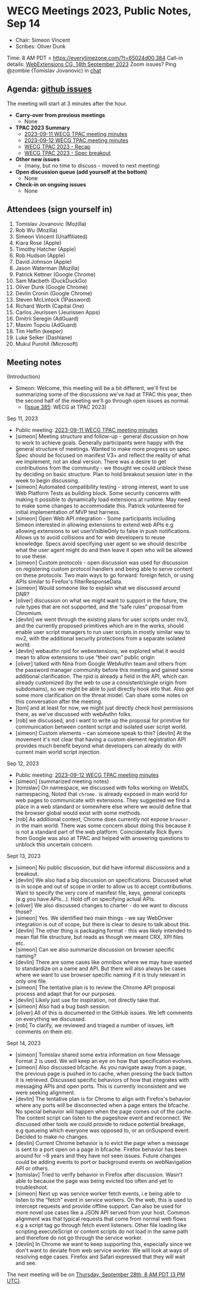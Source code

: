# WECG Meetings 2023, Public Notes, Sep 14

 * Chair: Simeon Vincent
 * Scribes: Oliver Dunk

Time: 8 AM PDT = https://everytimezone.com/?t=65024d00,384
Call-in details: [WebExtensions CG, 14th September 2023](https://www.w3.org/events/meetings/1cc4723f-c539-4c9b-94d2-912bcc2598c9/20230914T080000/)
Zoom issues? Ping @zombie (Tomislav Jovanovic) in [chat](https://github.com/w3c/webextensions/blob/main/CONTRIBUTING.md#joining-chat)


## Agenda: [github issues](https://github.com/w3c/webextensions/issues)

The meeting will start at 3 minutes after the hour.

 * **Carry-over from previous meetings**
   * None
 * **TPAC 2023 Summary**
   * [2023-09-11 WECG TPAC meeting minutes](https://github.com/w3c/webextensions/blob/main/_minutes/2023-09-11-wecg-tpac.md)
   * [2023-09-12 WECG TPAC meeting minutes](https://github.com/w3c/webextensions/blob/main/_minutes/2023-09-12-wecg-tpac.md)
   * [WECG TPAC 2023 - Recap](https://docs.google.com/document/d/1qyPCBe212kAj1YoQ90sV2dvFkUJ0FF9Na-fWAq0oqtg/edit)
   * [WECG TPAC 2023 - Spec breakout](https://docs.google.com/document/d/1q9hQgwTVvyujEhvr52ALeTtuYxyzFhQPfRwPg_hBXlI/edit#heading=h.yadngprgbjz2)
 * **Other new issues**
   * (many, but no time to discuss - moved to next meeting)
 * **Open discussion queue (add yourself at the bottom)**
   * None
 * **Check-in on ongoing issues**
   * None


## Attendees (sign yourself in)

 1. Tomislav Jovanovic (Mozilla)
 2. Rob Wu (Mozilla)
 3. Simeon Vincent (Unaffiliated)
 4. Kiara Rose (Apple)
 5. Timothy Hatcher (Apple)
 6. Rob Hudson (Apple)
 7. David Johnson (Apple)
 8. Jason Waterman (Mozilla)
 9. Patrick Kettner (Google Chrome)
 10. Sam Macbeth (DuckDuckGo)
 11. Oliver Dunk (Google Chrome)
 12. Devlin Cronin (Google Chrome)
 13. Steven McLintock (1Password)
 14. Richard Worth (Capital One)
 15. Carlos Jeurissen (Jeurissen Apps)
 16. Dmitrii Seregin (AdGuard)
 17. Maxim Topciu (AdGuard)
 18. Tim Heflin (keeper)
 19. Luke Selker (Dashlane)
 20. Mukul Purohit (Microsoft)


## Meeting notes

(Introduction)

 * Simeon: Welcome, this meeting will be a bit different, we'll first be summarizing some of the discussions we've had at TPAC this year, then the second half of the meeting we'll go through open issues as normal.
   * ([Issue 385](https://github.com/w3c/webextensions/issues/385): WECG at TPAC 2023)

Sep 11, 2023

 * Public meeting: [2023-09-11 WECG TPAC meeting minutes](https://github.com/w3c/webextensions/blob/main/_minutes/2023-09-11-wecg-tpac.md)
 * [simeon] Meeting structure and follow-up - general discussion on how to work to achieve goals. Generally participants were happy with the general structure of meetings. Wanted to make more progress on spec. Spec should be focused on manifest V3+ and reflect the reality of what we implement, not an ideal version. There was a desire to get contributions from the community - we thought we could unblock these by deciding on basic structure. Plan to hold breakout session later in the week to begin discussing.
 * [simeon] Automated compatibility testing - strong interest, want to use Web Platform Tests as building block. Some security concerns with making it possible to dynamically load extensions at runtime. May need to make some changes to accommodate this. Patrick volunteered for initial implementation of MVP test harness.
 * [simeon] Open Web API integration - Some participants including Simeon interested in allowing extensions to extend web APIs e.g allowing extensions to set userVisibleOnly to false in push notifications. Allows us to avoid collisions and for web developers to reuse knowledge. Specs avoid specifying user agent so we should describe what the user agent might do and then leave it open who will be allowed to use these.
 * [simeon] Custom protocols - open discussion was used for discussion on registering custom protocol handlers and being able to serve content on these protocols. Two main ways to go forward: foreign fetch, or using APIs similar to Firefox's filterResponseData.
 * [simeon] Would someone like to explain what we discussed around DNR?
 * [oliver] discussion on what we might want to support in the future, the rule types that are not supported, and the “safe rules” proposal from Chromium.
 * [devlin] we went through the existing plans for user scripts under mv3, and the currently proposed primitives which are in the works, should enable user script managers to run user scripts in mostly similar way to mv2, with the additional security protections from a separate isolated world.
 * [devlin] webauthn rpid for webextensions, we explored what it would mean to allow extensions to use “their own” public origin
 * [oliver] talked with Nina from Google WebAuthn team and others from the password manager community before this meeting and gained some additional clarification. The rpid is already a field in the API, which can already customized (by the web to use a consistent/single origin from subdomains), so we might be able to just directly hook into that. Also got some more clarification on the threat model. Can share some notes on this conversation after the meeting.
 * [tom] and at least for now, we might just directly check host permissions there, as we've discussed with webAuthn folks.
 * [rob] we discussed, and i want to write up the proposal for primitive for communication between content script and isolated user script world.
 * [simeon] Custom elements – can someone speak to this?
   [devlin] At the movement it's not clear that having a custom element registration API provides much benefit beyond what developers can already do with current main world script injection.

Sep 12, 2023

 * Public meeting: [2023-09-12 WECG TPAC meeting minutes](https://github.com/w3c/webextensions/blob/main/_minutes/2023-09-12-wecg-tpac.md)
 * [simeon] (summarized meeting notes)
 * [tomislav] On namespace, we discussed with folks working on WebIDL namespacing, Noted that `chrome.` is already exposed in main world for web pages to communicate with extensions. They suggested we find a place in a web standard or somewhere else where we would define that the browser global would exist with some methods.
 * [rob] As additional context, Chrome does currently not expose `browser.` in the main world. There was some concern about doing this because it is not a standard part of the web platform. Coincidentally Rick Byers from Google was also at TPAC and helped with answering questions to unblock this uncertain concern.

Sept 13, 2023

 * [simeon] No public discussion, but did have informal discussions and a breakout.
 * [devlin] We also had a big discussion on specifications. Discussed what is in scope and out of scope in order to allow us to accept contributions. Want to specify the very core of manifest file, keys, general concepts (e.g you have APIs…). Hold off on specifying actual APIs.
 * [oliver] We also discussed changes to charter - do we want to discuss those?
 * [simeon] Yes. We identified two main things - we say WebDriver integration is out of scope, but there is clear to desire to talk about this.
 * [devlin] The other thing is packaging format - this was likely intended to mean flat file structure, but reads as though we meant CRX, XPI files etc.
 * [simeon] Can we also summarize discussion on browser specific naming?
 * [devlin] There are some cases like omnibox where we may have wanted to standardize on a name and API. But there will also always be cases where we want to use browser specific naming if it is truly relevant in only one file.
 * [simeon] The tentative plan is to review the Chrome API proposal process and adapt that for our purposes.
 * [devlin] Likely just use for inspiration, not directly take that.
 * [simeon] Also had a bug bash session.
 * [oliver] All of this is documented in the GitHub issues. We left comments on everything we discussed.
 * [rob] To clarify, we reviewed and triaged a number of issues, left comments on them etc.

Sept 14, 2023

 * [simeon] Tomislav shared some extra information on how Message Format 2 is used. We will keep an eye on how that specification evolves.
 * [simeon] Also discussed bfcache. As you navigate away from a page, the previous page is pushed in to cache, when pressing the back button it is retrieved. Discussed specific behaviors of how that integrates with messaging APIs and open ports. This is currently inconsistent and we were seeking alignment.
 * [devlin] The tentative plan is for Chrome to align with Firefox's behavior where any ports will be disconnected when a page enters the bfcache. No special behavior will happen when the page comes out of the cache. The content script can listen to the pageshow event and reconnect. We discussed other tools we could provide to reduce potential breakage, e.g queueing which everyone was opposed to, or an onSuspend event. Decided to make no changes.
 * [devlin] Current Chrome behavior is to evict the page when a message is sent to a port open on a page in bfcache. Firefox behavior has been around for ~8 years and they have not seen issues. Future changes could be adding events to port or background events on webNavigation API or others.
 * [tomislav] Tried to verify behavior in Firefox after discussion. Wasn't able to because the page was being evicted too often and yet to troubleshoot.
 * [simeon] Next up was service worker fetch events, i.e being able to listen to the “fetch” event in service workers. On the web, this is used to intercept requests and provide offline support. Can also be used for more novel use cases like a JSON API served from your host. Common alignment was that typical requests that come from normal web flows e.g a script tag go through fetch event listeners. Other file loading like scripting.executeScript or content scripts do not load in the same path and therefore do not go through the service worker.
 * [devlin] In Chrome we want to keep supporting this, especially since we don't want to deviate from web service worker. We will look at ways of resolving edge cases. Firefox and Safari expressed that they will wait and see.

The next meeting will be on [Thursday, September 28th, 8 AM PDT (3 PM UTC)](https://everytimezone.com/?t=6514c200,384).
